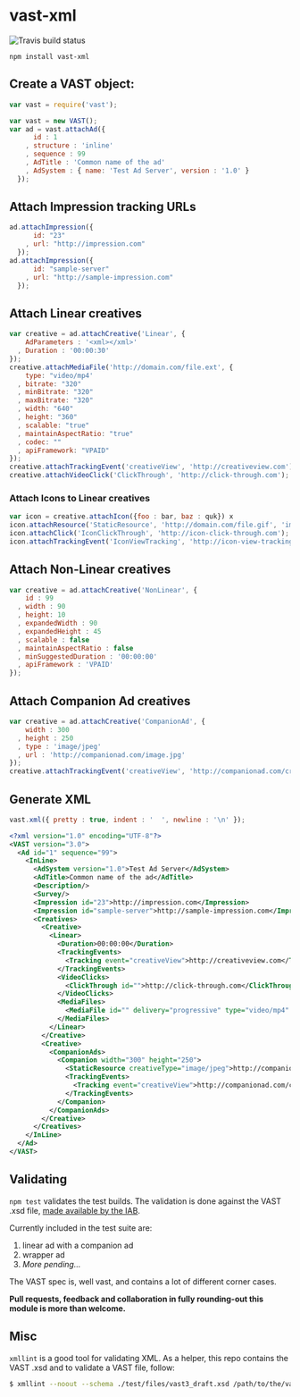 # vast-xml

![Travis build status](https://api.travis-ci.org/tbuchok/vast-xml.png)

```
npm install vast-xml
```

## Create a VAST object:

```javascript
var vast = require('vast');

var vast = new VAST();
var ad = vast.attachAd({ 
      id : 1
    , structure : 'inline'
    , sequence : 99
    , AdTitle : 'Common name of the ad'
    , AdSystem : { name: 'Test Ad Server', version : '1.0' }
  });
```

## Attach Impression tracking URLs

```javascript
ad.attachImpression({
      id: "23"
    , url: "http://impression.com"
  });
ad.attachImpression({
      id: "sample-server"
    , url: "http://sample-impression.com"
  });
```

## Attach Linear creatives

```javascript
var creative = ad.attachCreative('Linear', {
    AdParameters : '<xml></xml>'
  , Duration : '00:00:30'
});
creative.attachMediaFile('http://domain.com/file.ext', {
    type: "video/mp4'
  , bitrate: "320"
  , minBitrate: "320"
  , maxBitrate: "320"
  , width: "640"
  , height: "360"
  , scalable: "true"
  , maintainAspectRatio: "true"
  , codec: ""
  , apiFramework: "VPAID"
});
creative.attachTrackingEvent('creativeView', 'http://creativeview.com');
creative.attachVideoClick('ClickThrough', 'http://click-through.com');
```

### Attach Icons to Linear creatives

```javascript
var icon = creative.attachIcon({foo : bar, baz : quk}) x
icon.attachResource('StaticResource', 'http://domain.com/file.gif', 'image/gif');
icon.attachClick('IconClickThrough', 'http://icon-click-through.com');
icon.attachTrackingEvent('IconViewTracking', 'http://icon-view-tracking.com');
```

## Attach Non-Linear creatives

```javascript
var creative = ad.attachCreative('NonLinear', {
    id : 99
  , width : 90
  , height: 10
  , expandedWidth : 90
  , expandedHeight : 45
  , scalable : false
  , maintainAspectRatio : false
  , minSuggestedDuration : '00:00:00'
  , apiFramework : 'VPAID'
});

```

## Attach Companion Ad creatives

```javascript
var creative = ad.attachCreative('CompanionAd', { 
    width : 300
  , height : 250
  , type : 'image/jpeg'
  , url : 'http://companionad.com/image.jpg' 
});
creative.attachTrackingEvent('creativeView', 'http://companionad.com/creativeView');
```

## Generate XML

```javascript
vast.xml({ pretty : true, indent : '  ', newline : '\n' });
```

```xml
<?xml version="1.0" encoding="UTF-8"?>
<VAST version="3.0">
  <Ad id="1" sequence="99">
    <InLine>
      <AdSystem version="1.0">Test Ad Server</AdSystem>
      <AdTitle>Common name of the ad</AdTitle>
      <Description/>
      <Survey/>
      <Impression id="23">http://impression.com</Impression>
      <Impression id="sample-server">http://sample-impression.com</Impression>
      <Creatives>
        <Creative>
          <Linear>
            <Duration>00:00:00</Duration>
            <TrackingEvents>
              <Tracking event="creativeView">http://creativeview.com</Tracking>
            </TrackingEvents>
            <VideoClicks>
              <ClickThrough id="">http://click-through.com</ClickThrough>
            </VideoClicks>
            <MediaFiles>
              <MediaFile id="" delivery="progressive" type="video/mp4" bitrate="320" minBitrate="320" maxBitrate="320" width="640" height="360" scalable="true" maintainAspectRatio="true" codec="" apiFramework="">http://domain.com/file.ext</MediaFile>
            </MediaFiles>
          </Linear>
        </Creative>
        <Creative>
          <CompanionAds>
            <Companion width="300" height="250">
              <StaticResource creativeType="image/jpeg">http://companionad.com/image.jpg</StaticResource>
              <TrackingEvents>
                <Tracking event="creativeView">http://companionad.com/creativeView</Tracking>
              </TrackingEvents>
            </Companion>
          </CompanionAds>
        </Creative>
      </Creatives>
    </InLine>
  </Ad>
</VAST>
```

## Validating

`npm test` validates the test builds. The validation is done against the VAST .xsd file, [made available by the IAB](http://www.iab.net/vast).

Currently included in the test suite are: 

1. linear ad with a companion ad
1. wrapper ad
1. _More pending..._

The VAST spec is, well vast, and contains a lot of different corner cases. 

**Pull requests, feedback and collaboration in fully rounding-out this module is more than welcome.**

## Misc

`xmllint` is a good tool for validating XML. As a helper, this repo contains the VAST .xsd and to validate a VAST file, follow:

```bash
$ xmllint --noout --schema ./test/files/vast3_draft.xsd /path/to/the/vast.xml
```

